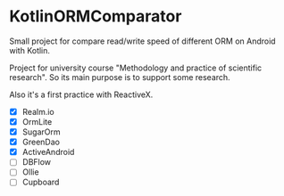 # KotlinORMComparator
Small project for compare read/write speed of different ORM on Android with Kotlin.

Project for university course "Methodology and practice of scientific research". So its main purpose is to support some research.

Also it's a first practice with ReactiveX.

- [x] Realm.io
- [x] OrmLite
- [x] SugarOrm
- [x] GreenDao
- [x] ActiveAndroid
- [ ] DBFlow
- [ ] Ollie
- [ ] Cupboard
